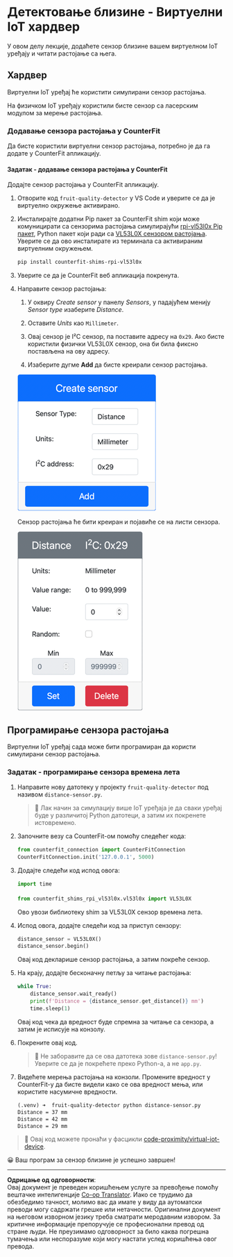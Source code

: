 <!--
CO_OP_TRANSLATOR_METADATA:
{
  "original_hash": "7e9f05bdc50a40fd924b1d66934471bf",
  "translation_date": "2025-08-28T12:14:37+00:00",
  "source_file": "4-manufacturing/lessons/4-trigger-fruit-detector/virtual-device-proximity.md",
  "language_code": "sr"
}
-->
# Детектовање близине - Виртуелни IoT хардвер

У овом делу лекције, додаћете сензор близине вашем виртуелном IoT уређају и читати растојање са њега.

## Хардвер

Виртуелни IoT уређај ће користити симулирани сензор растојања.

На физичком IoT уређају користили бисте сензор са ласерским модулом за мерење растојања.

### Додавање сензора растојања у CounterFit

Да бисте користили виртуелни сензор растојања, потребно је да га додате у CounterFit апликацију.

#### Задатак - додавање сензора растојања у CounterFit

Додајте сензор растојања у CounterFit апликацију.

1. Отворите код `fruit-quality-detector` у VS Code и уверите се да је виртуелно окружење активирано.

1. Инсталирајте додатни Pip пакет за CounterFit shim који може комуницирати са сензорима растојања симулирајући [rpi-vl53l0x Pip пакет](https://pypi.org/project/rpi-vl53l0x/), Python пакет који ради са [VL53L0X сензором растојања](https://wiki.seeedstudio.com/Grove-Time_of_Flight_Distance_Sensor-VL53L0X/). Уверите се да ово инсталирате из терминала са активираним виртуелним окружењем.

    ```sh
    pip install counterfit-shims-rpi-vl53l0x
    ```

1. Уверите се да је CounterFit веб апликација покренута.

1. Направите сензор растојања:

    1. У оквиру *Create sensor* у панелу *Sensors*, у падајућем менију *Sensor type* изаберите *Distance*.

    1. Оставите *Units* као `Millimeter`.

    1. Овај сензор је I²C сензор, па поставите адресу на `0x29`. Ако бисте користили физички VL53L0X сензор, она би била фиксно постављена на ову адресу.

    1. Изаберите дугме **Add** да бисте креирали сензор растојања.

    ![Подешавања сензора растојања](../../../../../translated_images/counterfit-create-distance-sensor.967c9fb98f27888d95920c9784d004c972490eb71f70397fe13bd70a79a879a3.sr.png)

    Сензор растојања ће бити креиран и појавиће се на листи сензора.

    ![Креирани сензор растојања](../../../../../translated_images/counterfit-distance-sensor.079eefeeea0b68afc36431ce8fcbe2f09a7e4916ed1cd5cb30e696db53bc18fa.sr.png)

## Програмирање сензора растојања

Виртуелни IoT уређај сада може бити програмиран да користи симулирани сензор растојања.

### Задатак - програмирање сензора времена лета

1. Направите нову датотеку у пројекту `fruit-quality-detector` под називом `distance-sensor.py`.

    > 💁 Лак начин за симулацију више IoT уређаја је да сваки уређај буде у различитој Python датотеци, а затим их покренете истовремено.

1. Започните везу са CounterFit-ом помоћу следећег кода:

    ```python
    from counterfit_connection import CounterFitConnection
    CounterFitConnection.init('127.0.0.1', 5000)
    ```

1. Додајте следећи код испод овога:

    ```python
    import time
    
    from counterfit_shims_rpi_vl53l0x.vl53l0x import VL53L0X
    ```

    Ово увози библиотеку shim за VL53L0X сензор времена лета.

1. Испод овога, додајте следећи код за приступ сензору:

    ```python
    distance_sensor = VL53L0X()
    distance_sensor.begin()
    ```

    Овај код декларише сензор растојања, а затим покреће сензор.

1. На крају, додајте бесконачну петљу за читање растојања:

    ```python
    while True:
        distance_sensor.wait_ready()
        print(f'Distance = {distance_sensor.get_distance()} mm')
        time.sleep(1)
    ```

    Овај код чека да вредност буде спремна за читање са сензора, а затим је исписује на конзолу.

1. Покрените овај код.

    > 💁 Не заборавите да се ова датотека зове `distance-sensor.py`! Уверите се да је покрећете преко Python-а, а не `app.py`.

1. Видећете мерења растојања на конзоли. Промените вредност у CounterFit-у да бисте видели како се ова вредност мења, или користите насумичне вредности.

    ```output
    (.venv) ➜  fruit-quality-detector python distance-sensor.py 
    Distance = 37 mm
    Distance = 42 mm
    Distance = 29 mm
    ```

> 💁 Овај код можете пронаћи у фасцикли [code-proximity/virtual-iot-device](../../../../../4-manufacturing/lessons/4-trigger-fruit-detector/code-proximity/virtual-iot-device).

😀 Ваш програм за сензор близине је успешно завршен!

---

**Одрицање од одговорности**:  
Овај документ је преведен коришћењем услуге за превођење помоћу вештачке интелигенције [Co-op Translator](https://github.com/Azure/co-op-translator). Иако се трудимо да обезбедимо тачност, молимо вас да имате у виду да аутоматски преводи могу садржати грешке или нетачности. Оригинални документ на његовом изворном језику треба сматрати меродавним извором. За критичне информације препоручује се професионални превод од стране људи. Не преузимамо одговорност за било каква погрешна тумачења или неспоразуме који могу настати услед коришћења овог превода.